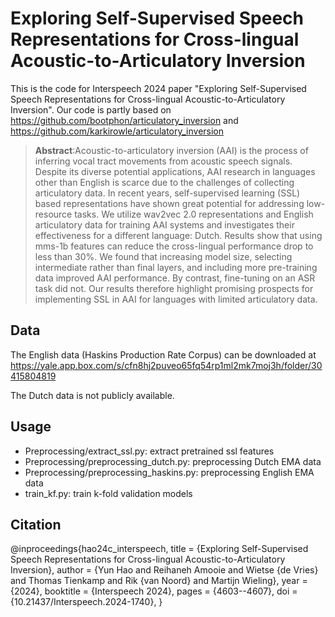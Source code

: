 # Exploring Self-Supervised Speech Representations for Cross-lingual Acoustic-to-Articulatory Inversion

This is the code for Interspeech 2024 paper "Exploring Self-Supervised Speech Representations for Cross-lingual Acoustic-to-Articulatory Inversion".
Our code is partly based on https://github.com/bootphon/articulatory_inversion and https://github.com/karkirowle/articulatory_inversion

 > **Abstract**:Acoustic-to-articulatory inversion (AAI) is the process of inferring vocal tract movements from acoustic speech signals. Despite its diverse potential applications, AAI research in languages other than English is scarce due to the challenges of collecting articulatory data. In recent years, self-supervised learning (SSL) based representations have shown great potential for addressing low-resource tasks. We utilize wav2vec 2.0 representations and English articulatory data for training AAI systems and investigates their effectiveness for a different language: Dutch. Results show that using mms-1b features can reduce the cross-lingual performance drop to less than 30%. We found that increasing model size, selecting intermediate rather
than final layers, and including more pre-training data improved AAI performance. By contrast, fine-tuning on an ASR task did not. Our results therefore highlight promising prospects for implementing SSL in AAI for languages with limited articulatory data.

## Data
The English data (Haskins Production Rate Corpus) can be downloaded at https://yale.app.box.com/s/cfn8hj2puveo65fq54rp1ml2mk7moj3h/folder/30415804819

The Dutch data is not publicly available.

## Usage
- Preprocessing/extract_ssl.py: extract pretrained ssl features
- Preprocessing/preprocessing_dutch.py: preprocessing Dutch EMA data
- Preprocessing/preprocessing_haskins.py: preprocessing English EMA data
- train_kf.py: train k-fold validation models

## Citation
@inproceedings{hao24c_interspeech,
  title     = {Exploring Self-Supervised Speech Representations for Cross-lingual Acoustic-to-Articulatory Inversion},
  author    = {Yun Hao and Reihaneh Amooie and Wietse {de Vries} and Thomas Tienkamp and Rik {van Noord} and Martijn Wieling},
  year      = {2024},
  booktitle = {Interspeech 2024},
  pages     = {4603--4607},
  doi       = {10.21437/Interspeech.2024-1740},
}
